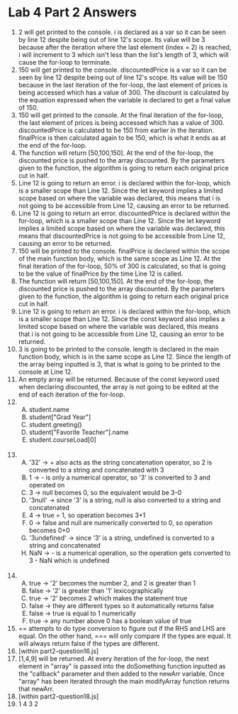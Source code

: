 # Lab 4 Part 2 Answers

1. 2 will get printed to the console. i is declared as a var so it can be seen by line 12 despite being out of line 12's scope. Its value will be 3 because after the iteration where the last element (index = 2) is reached, i will increment to 3 which isn't less than the list's length of 3, which will cause the for-loop to terminate.
2. 150 will get printed to the console. discountedPrice is a var so it can be seen by line 12 despite being out of line 12's scope. Its value will be 150 because in the last iteration of the for-loop, the last element of prices is being accessed which has a value of 300. The discount is calculated by the equation expressed when the variable is declared to get a final value of 150.
3. 150 will get printed to the console. At the final iteration of the for-loop, the last element of prices is being accessed which has a value of 300. discountedPrice is calculated to be 150 from earlier in the iteration. finalPrice is then calculated again to be 150, which is what it ends as at the end of the for-loop.
4. The function will return \[50,100,150\]. At the end of the for-loop, the discounted price is pushed to the array discounted. By the parameters given to the function, the algorithm is going to return each original price cut in half.
5. Line 12 is going to return an error. i is declared within the for-loop, which is a smaller scope than Line 12. Since the let keyword implies a limited scope based on where the variable was declared, this means that i is not going to be accessible from Line 12, causing an error to be returned.
6. Line 12 is going to return an error. discountedPrice is declared within the for-loop, which is a smaller scope than Line 12. Since the let keyword implies a limited scope based on where the variable was declared, this means that discountedPrice is not going to be accessible from Line 12, causing an error to be returned.
7. 150 will be printed to the console. finalPrice is declared within the scope of the main function body, which is the same scope as Line 12. At the final iteration of the for-loop, 50% of 300 is calculated, so that is going to be the value of finalPrice by the time Line 12 is called.
8. The function will return \[50,100,150\]. At the end of the for-loop, the discounted price is pushed to the array discounted. By the parameters given to the function, the algorithm is going to return each original price cut in half.
9. Line 12 is going to return an error. i is declared within the for-loop, which is a smaller scope than Line 12. Since the const keyword also implies a limited scope based on where the variable was declared, this means that i is not going to be accessible from Line 12, causing an error to be returned.
10. 3 is going to be printed to the console. length is declared in the main function body, which is in the same scope as Line 12. Since the length of the array being inputted is 3, that is what is going to be printed to the console at Line 12.
11. An empty array will be returned. Because of the const keyword used when declaring discounted, the array is not going to be edited at the end of each iteration of the for-loop.
12. <ol type="A">  
        <li>student.name</li>
        <li>student["Grad Year"]</li>
        <li>student.greeting()</li>
        <li>student["Favorite Teacher"].name</li>
        <li>student.courseLoad[0]</li>
    </ol>
    <br>
13. <ol type="A">  
        <li>'32' -> + also acts as the string concatenation operator, so 2 is converted to a string and concatenated with 3</li>
        <li>1 -> - is only a numerical operator, so '3' is converted to 3 and operated on</li>
        <li>3 -> null becomes 0, so the equivalent would be 3-0</li>
        <li>'3null' -> since '3' is a string, null is also converted to a string and concatenated</li>
        <li>4 -> true = 1, so operation becomes 3+1</li>
        <li>0 -> false and null are numerically converted to 0, so operation becomes 0+0</li>
        <li>'3undefined' -> since '3' is a string, undefined is converted to a string and concatenated</li>
        <li>NaN -> - is a numerical operation, so the operation gets converted to 3 - NaN which is undefined</li>
    </ol>
    <br>
14. <ol type="A">
        <li>true -> '2' becomes the number 2, and 2 is greater than 1</li>
        <li>false -> '2' is greater than '1' lexicographically</li>
        <li>true -> '2' becomes 2 which makes the statement true</li>
        <li>false -> they are different types so it automatically returns false</li>
        <li>false -> true is equal to 1 numerically</li>
        <li>true -> any number above 0 has a boolean value of true</li>
    </ol>
15. == attempts to do type conversion to figure out if the RHS and LHS are equal. On the other hand, === will only compare if the types are equal. It will always return false if the types are different.
16. \[within part2-question16.js\]
17. \[1,4,9\] will be returned. At every iteration of the for-loop, the next element in "array" is passed into the doSomething function inputted as the "callback" parameter and then added to the newArr variable. Once "array" has been iterated through the main modifyArray function returns that newArr.
18. \[within part2-question18.js\]
19. 1 4 3 2